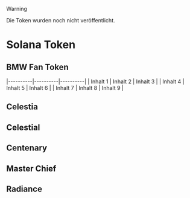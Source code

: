 > [!WARNING]
> Die Token wurden noch nicht veröffentlicht.

# Solana Token
## BMW Fan Token
|----------|----------|----------|
| Inhalt 1 | Inhalt 2 | Inhalt 3 |
| Inhalt 4 | Inhalt 5 | Inhalt 6 |
| Inhalt 7 | Inhalt 8 | Inhalt 9 |


## Celestia
## Celestial
## Centenary
## Master Chief
## Radiance
